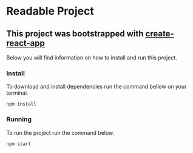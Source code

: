 # Readable Project
## This project was bootstrapped with [create-react-app](https://github.com/facebookincubator/create-react-app)

Below you will find information on how to install and run this project.

### Install
To download and install dependencies run the command bellow on your terminal.
```
npm install
```

### Running
To run the project run the command below.
```
npm start
```
